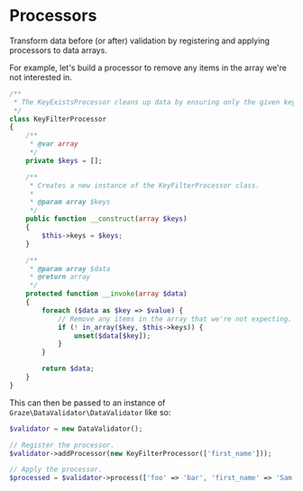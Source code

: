 # Processors

Transform data before (or after) validation by registering and applying processors to data arrays.

For example, let's build a processor to remove any items in the array we're not interested in.

```php
/**
 * The KeyExistsProcessor cleans up data by ensuring only the given keys exist in the data array.
 */
class KeyFilterProcessor
{
    /**
     * @var array
     */
    private $keys = [];

    /**
     * Creates a new instance of the KeyFilterProcessor class.
     *
     * @param array $keys
     */
    public function __construct(array $keys)
    {
        $this->keys = $keys;
    }

    /**
     * @param array $data
     * @return array
     */
    protected function __invoke(array $data)
    {
        foreach ($data as $key => $value) {
            // Remove any items in the array that we're not expecting.
            if (! in_array($key, $this->keys)) {
                unset($data[$key]);
            }
        }

        return $data;
    }
}
```

This can then be passed to an instance of `Graze\DataValidator\DataValidator` like so:

```php
$validator = new DataValidator();

// Register the processor.
$validator->addProcessor(new KeyFilterProcessor(['first_name']));

// Apply the processor.
$processed = $validator->process(['foo' => 'bar', 'first_name' => 'Sam']);
```
